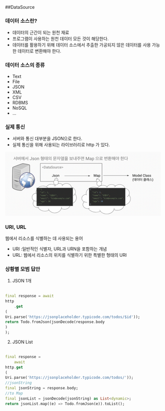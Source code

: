 ##DataSource

### 데이터 소스란?

* 데이터의 근간이 되는 원천 재료
* 프로그램이 사용하는 원천 데이터 모든 것이 해당한다.
* 데이터를 활용하기 위해 데이터 소스에서 추출한 가공되지 않은 데이터를 사용 가능한 데이터로 변환해야 한다.

### 데이터 소스의 종류

* Text
* File
* JSON
* XML
* CSV
* RDBMS
* NoSQL
* ...

### 실제 통신

* 서버와 통신 대부분을 JSON으로 한다.
* 실제 통신을 위해 사용되는 라이브러리로 http 가 있다.

![img.png](image/img3.png)

### URI, URL

웹에서 리소스를 식별하는 데 사용되는 용어

* URI :일반적인 식별자, URL과 URN을 포함하는 개념
* URL: 웹에서 리소스의 위치를 식별하기 위한 특별한 형태의 URI

### 상황별 모범 답안

1. JSON 1개

```dart

final response = await
http
    .get
(
Uri.parse('https://jsonplaceholder.typicode.com/todos/$id'));
return Todo.fromJson(jsonDecode(response.body
)
);
```

2. JSON List

```dart

final response =
    await
http.get
(
Uri.parse('https://jsonplaceholder.typicode.com/todos/'));
//jsonString
final jsonString = response.body;
//to Map
final jsonList = jsonDecode(jsonString) as List<dynamic>;
return jsonList.map((e) => Todo.fromJson(e)).toList();

```